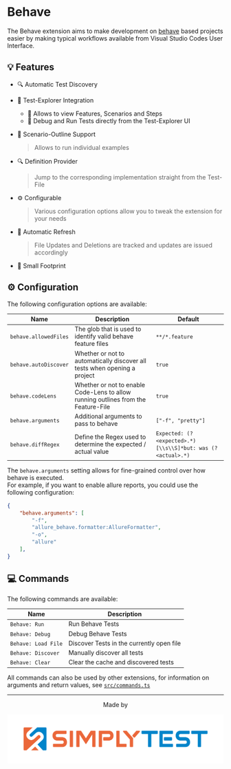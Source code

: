 # Behave

The Behave extension aims to make development on [behave](https://behave.readthedocs.io/en/latest/) based projects easier by making typical workflows available from Visual Studio Codes User Interface.

## 💡 Features

* 🔍 Automatic Test Discovery

* 🧪 Test-Explorer Integration
  * 👀 Allows to view Features, Scenarios and Steps
  * 🐛 Debug and Run Tests directly from the Test-Explorer UI  

* 🔳 Scenario-Outline Support
  > Allows to run individual examples

* 🔍 Definition Provider
  > Jump to the corresponding implementation straight from the Test-File

* ⚙️ Configurable
  > Various configuration options allow you to tweak the extension for your needs

* 🔄 Automatic Refresh
  > File Updates and Deletions are tracked and updates are issued accordingly

* 🤏 Small Footprint

## ⚙️ Configuration

The following configuration options are available:

| Name                  | Description                                                                        | Default                                                    |
| --------------------- | ---------------------------------------------------------------------------------- | ---------------------------------------------------------- |
| `behave.allowedFiles` | The glob that is used to identify valid behave feature files                       | `**/*.feature`                                             |
| `behave.autoDiscover` | Whether or not to automatically discover all tests when opening a project          | `true`                                                     |
| `behave.codeLens`     | Whether or not to enable Code-Lens to allow running outlines from the Feature-File | `true`                                                     |
| `behave.arguments`    | Additional arguments to pass to behave                                             | `["-f", "pretty"]`                                         |
| `behave.diffRegex`    | Define the Regex used to determine the expected / actual value                     | `Expected: (?<expected>.*)[\\s\\S]*but: was (?<actual>.*)` |


The `behave.arguments` setting allows for fine-grained control over how behave is executed.  
For example, if you want to enable allure reports, you could use the following configuration:

```json
{
    "behave.arguments": [
        "-f",
        "allure_behave.formatter:AllureFormatter",
        "-o",
        "allure"
    ],
}
```


## 💻 Commands

The following commands are available:

| Name                | Description                               |
| ------------------- | ----------------------------------------- |
| `Behave: Run`       | Run Behave Tests                          |
| `Behave: Debug`     | Debug Behave Tests                        |
| `Behave: Load File` | Discover Tests in the currently open file |
| `Behave: Discover`  | Manually discover all tests               |
| `Behave: Clear`     | Clear the cache and discovered tests      |

All commands can also be used by other extensions, for information on arguments and return values, see [`src/commands.ts`](./src/commands.ts)

---

<div align="center">

Made by

![](data/banner.png)

</div>
